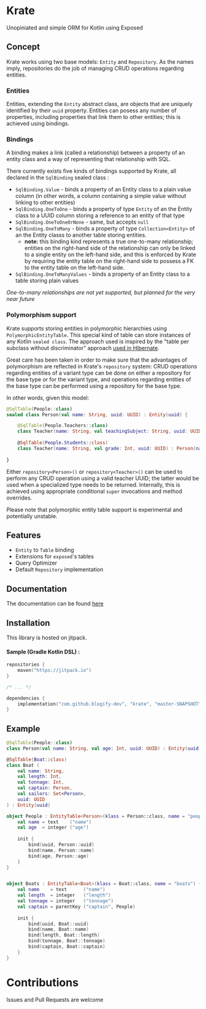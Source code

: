 # Krate

Unopiniated and simple ORM for Kotlin using Exposed

## Concept

Krate works using two base models: `Entity` and `Repository`. As the names imply, repositories do the job of managing CRUD operations regarding entities.

### Entities

Entities, extending the `Entity` abstract class, are objects that are uniquely identified by their `uuid` property. Entities can posess any number of properties, including properties that link them to other entities; this is achieved using bindings.

### Bindings

A binding makes a link (called a relationship) between a property of an entity class and a way of representing that relationship with SQL.

There currently exists five kinds of bindings supported by Krate, all declared in the `SqlBinding` sealed class :

- `SqlBinding.Value` - binds a property of an Entity class to a plain value column (in other words, a column containing a simple value without linking to other entities)
- `SqlBinding.OneToOne` - binds a property of type `Entity` of an the Entity class to a UUID column storing a reference to an entity of that type 
- `SqlBinding.OneToOneOrNone` - same, but accepts `null`
- `SqlBinding.OneToMany` -  binds a property of type `Collection<Entity>` of an the Entity classs to another table storing entities.
    - **note:** this binding kind represents a true one-to-many relationship; entities on the right-hand side of the relationship can only be linked to a single entity on the left-hand side, and this is enforced by Krate by requiring the entity table on the right-hand side to possess a FK to the entity table on the left-hand side.
- `SqlBinding.OneToManyValues` -  binds a property of an Entity class to a table storing plain values

*One-to-many relationships are not yet supported, but planned for the very near future*

### Polymorphism support

Krate supports storing entities in polymorphic hierarchies using `PolymorphicEntityTable`. This special kind of table can store instances of any Kotlin `sealed class`. The approach used is inspired by the "table per subclass without discriminator" approach [used in Hibernate](https://docs.jboss.org/hibernate/orm/4.3/manual/en-US/html/ch10.html#inheritance-tablepersubclass).

Great care has been taken in order to make sure that the advantages of polymorphism are reflected in Krate's `repository` system: CRUD operations regarding entities of a variant type can be done on either a repository for the base type or for the variant type, and operations regarding entities of the base type can be performed using a repository for the base type.

In other words, given this model:

```kotlin
@SqlTable(People::class)
sealed class Person(val name: String, uuid: UUID) : Entity(uuid) {

    @SqlTable(People.Teachers::class)
    class Teacher(name: String, val teachingSubject: String, uuid: UUID) : Person(name, uuid)
    
    @SqlTable(People.Students::class)
    class Teacher(name: String, val grade: Int, uuid: UUID) : Person(name, uuid)
    
}
```

Either `repository<Person>()` or `repository<Teacher>()` can be used to perform any CRUD operation using a valid teacher UUID; the latter would be used when a specialized type needs to be returned. Internally, this is achieved using appropriate conditional `super` invocations and method overrides.

Please note that polymorphic entity table support is experimental and potentially unstable.

## Features

- `Entity` to `Table` binding
- Extensions for `exposed`'s tables
- Query Optimizer
- Default `Repository` implementation 

## Documentation

The documentation can be found [here](https://docs.31416.dev/krate)

## Installation

This library is hosted on jitpack.

#### Sample  (Gradle Kotlin DSL) :

```kotlin
repositories {
    maven("https://jitpack.io")
}

/* ... */

dependencies {
    implementation("com.github.blogify-dev", "krate", "master-SNAPSHOT")
}

```

## Example

```kotlin
@SqlTable(People::class)
class Person(val name: String, val age: Int, uuid: UUID) : Entity(uuid)

@SqlTable(Boat::class)
class Boat (
    val name: String,
    val length: Int,
    val tonnage: Int,
    val captain: Person,
    val sailors: Set<Person>,
    uuid: UUID
) : Entity(uuid)

object People : EntityTable<Person>(klass = Person::class, name = "people") {
    val name = text    ("name")
    val age  = integer ("age")
   
    init {
        bind(uuid, Person::uuid)
        bind(name, Person::name)
        bind(age, Person::age)
    }
}


object Boats : EntityTable<Boat>(klass = Boat::class, name = "boats") {
    val name    = text      ("name")
    val length  = integer   ("length")
    val tonnage = integer   ("tonnage")
    val captain = parentKey ("captain", People)
   
    init {
        bind(uuid, Boat::uuid)
        bind(name, Boat::name)
        bind(length, Boat::length)
        bind(tonnage, Boat::tonnage)
        bind(captain, Boat::captain)
    }
}
```

# Contributions

Issues and Pull Requests are welcome
